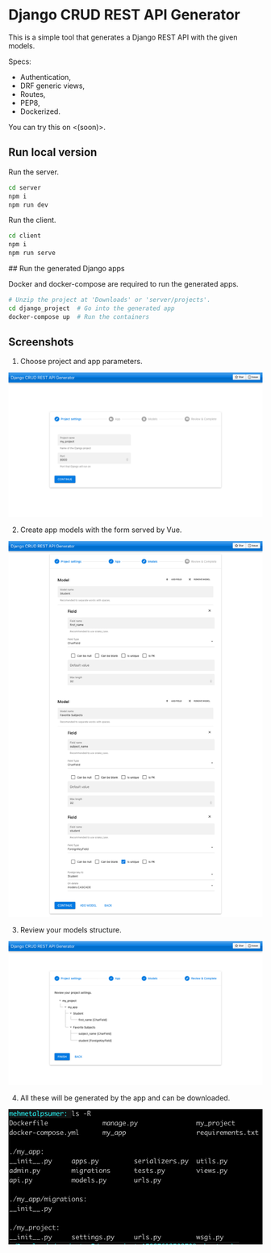 # Django CRUD REST API Generator

This is a simple     tool that generates a Django REST API with the given models.

Specs:
- Authentication,
- DRF generic views,
- Routes,
- PEP8,
- Dockerized.

You can try this on <(soon)>.

## Run local version

Run the server.
```sh
cd server
npm i
npm run dev
```

Run the client.
```sh
cd client
npm i
npm run serve
```

## Run the generated Django apps

Docker and docker-compose are required to run the generated apps.

```sh
# Unzip the project at 'Downloads' or 'server/projects'.
cd django_project  # Go into the generated app
docker-compose up  # Run the containers
```

## Screenshots
1) Choose project and app parameters.

![Step 1](/images/1.png)

2) Create app models with the form served by Vue.

![Step 2](/images/2.png)

3) Review your models structure.

![Step 3](/images/3.png)

4) All these will be generated by the app and can be downloaded.

![Step 4](/images/4.png)
